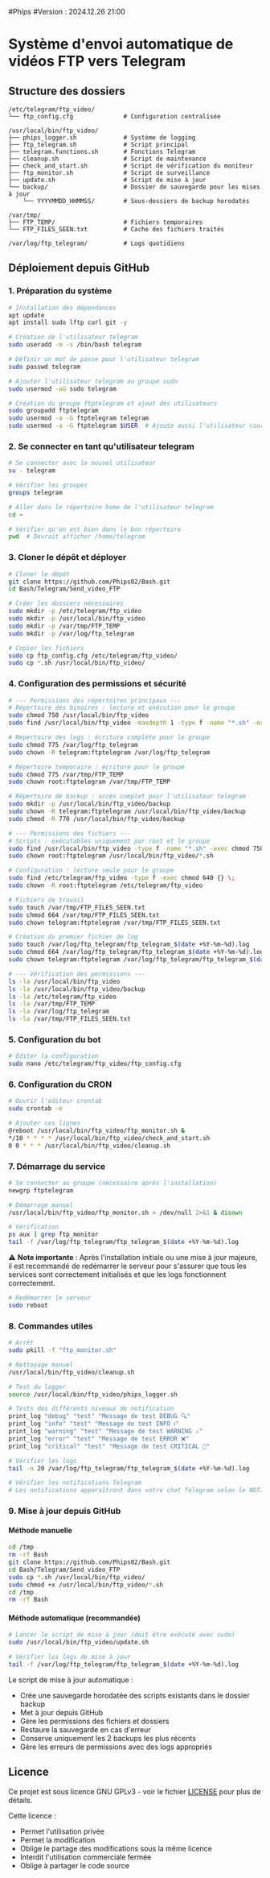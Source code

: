 #Phips
#Version : 2024.12.26 21:00


# Système d'envoi automatique de vidéos FTP vers Telegram

## Structure des dossiers
```
/etc/telegram/ftp_video/
└── ftp_config.cfg              # Configuration centralisée

/usr/local/bin/ftp_video/
├── phips_logger.sh             # Système de logging
├── ftp_telegram.sh             # Script principal
├── telegram.functions.sh       # Fonctions Telegram
├── cleanup.sh                  # Script de maintenance
├── check_and_start.sh          # Script de vérification du moniteur
├── ftp_monitor.sh              # Script de surveillance
├── update.sh                   # Script de mise à jour
└── backup/                     # Dossier de sauvegarde pour les mises à jour
    └── YYYYMMDD_HHMMSS/        # Sous-dossiers de backup horodatés

/var/tmp/
├── FTP_TEMP/                   # Fichiers temporaires
└── FTP_FILES_SEEN.txt          # Cache des fichiers traités

/var/log/ftp_telegram/          # Logs quotidiens
```

## Déploiement depuis GitHub

### 1. Préparation du système
```bash
# Installation des dépendances
apt update
apt install sudo lftp curl git -y

# Création de l'utilisateur telegram
sudo useradd -m -s /bin/bash telegram

# Définir un mot de passe pour l'utilisateur telegram
sudo passwd telegram

# Ajouter l'utilisateur telegram au groupe sudo
sudo usermod -aG sudo telegram

# Création du groupe ftptelegram et ajout des utilisateurs
sudo groupadd ftptelegram
sudo usermod -a -G ftptelegram telegram
sudo usermod -a -G ftptelegram $USER  # Ajoute aussi l'utilisateur courant
```

### 2. Se connecter en tant qu'utilisateur telegram
```bash
# Se connecter avec le nouvel utilisateur
su - telegram

# Vérifier les groupes
groups telegram

# Aller dans le répertoire home de l'utilisateur telegram
cd ~

# Vérifier qu'on est bien dans le bon répertoire
pwd  # Devrait afficher /home/telegram
```

### 3. Cloner le dépôt et déployer
```bash
# Cloner le dépôt
git clone https://github.com/Phips02/Bash.git
cd Bash/Telegram/Send_video_FTP

# Créer les dossiers nécessaires
sudo mkdir -p /etc/telegram/ftp_video
sudo mkdir -p /usr/local/bin/ftp_video
sudo mkdir -p /var/tmp/FTP_TEMP
sudo mkdir -p /var/log/ftp_telegram

# Copier les fichiers
sudo cp ftp_config.cfg /etc/telegram/ftp_video/
sudo cp *.sh /usr/local/bin/ftp_video/
```

### 4. Configuration des permissions et sécurité
```bash
# --- Permissions des répertoires principaux ---
# Répertoire des binaires : lecture et exécution pour le groupe
sudo chmod 750 /usr/local/bin/ftp_video
sudo find /usr/local/bin/ftp_video -maxdepth 1 -type f -name "*.sh" -exec chown root:ftptelegram {} \;

# Répertoire des logs : écriture complète pour le groupe
sudo chmod 775 /var/log/ftp_telegram
sudo chown -R telegram:ftptelegram /var/log/ftp_telegram

# Répertoire temporaire : écriture pour le groupe
sudo chmod 775 /var/tmp/FTP_TEMP
sudo chown root:ftptelegram /var/tmp/FTP_TEMP

# Répertoire de backup : accès complet pour l'utilisateur telegram
sudo mkdir -p /usr/local/bin/ftp_video/backup
sudo chown -R telegram:ftptelegram /usr/local/bin/ftp_video/backup
sudo chmod -R 770 /usr/local/bin/ftp_video/backup

# --- Permissions des fichiers ---
# Scripts : exécutables uniquement par root et le groupe
sudo find /usr/local/bin/ftp_video -type f -name "*.sh" -exec chmod 750 {} \;
sudo chown root:ftptelegram /usr/local/bin/ftp_video/*.sh

# Configuration : lecture seule pour le groupe
sudo find /etc/telegram/ftp_video -type f -exec chmod 640 {} \;
sudo chown -R root:ftptelegram /etc/telegram/ftp_video

# Fichiers de travail
sudo touch /var/tmp/FTP_FILES_SEEN.txt
sudo chmod 664 /var/tmp/FTP_FILES_SEEN.txt
sudo chown telegram:ftptelegram /var/tmp/FTP_FILES_SEEN.txt

# Création du premier fichier de log
sudo touch /var/log/ftp_telegram/ftp_telegram_$(date +%Y-%m-%d).log
sudo chmod 664 /var/log/ftp_telegram/ftp_telegram_$(date +%Y-%m-%d).log
sudo chown telegram:ftptelegram /var/log/ftp_telegram/ftp_telegram_$(date +%Y-%m-%d).log

# --- Vérification des permissions ---
ls -la /usr/local/bin/ftp_video
ls -la /usr/local/bin/ftp_video/backup
ls -la /etc/telegram/ftp_video
ls -la /var/tmp/FTP_TEMP
ls -la /var/log/ftp_telegram
ls -la /var/tmp/FTP_FILES_SEEN.txt
```

### 5. Configuration du bot
```bash
# Éditer la configuration
sudo nano /etc/telegram/ftp_video/ftp_config.cfg
```

### 6. Configuration du CRON
```bash
# Ouvrir l'éditeur crontab
sudo crontab -e

# Ajouter ces lignes
@reboot /usr/local/bin/ftp_video/ftp_monitor.sh &
*/10 * * * * /usr/local/bin/ftp_video/check_and_start.sh
0 0 * * * /usr/local/bin/ftp_video/cleanup.sh
```

### 7. Démarrage du service
```bash
# Se connecter au groupe (nécessaire après l'installation)
newgrp ftptelegram

# Démarrage manuel
/usr/local/bin/ftp_video/ftp_monitor.sh > /dev/null 2>&1 & disown

# Vérification
ps aux | grep ftp_monitor
tail -f /var/log/ftp_telegram/ftp_telegram_$(date +%Y-%m-%d).log
```

⚠️ **Note importante** : Après l'installation initiale ou une mise à jour majeure, il est recommandé de redémarrer le serveur pour s'assurer que tous les services sont correctement initialisés et que les logs fonctionnent correctement.

```bash
# Redémarrer le serveur
sudo reboot
```

### 8. Commandes utiles
```bash
# Arrêt
sudo pkill -f "ftp_monitor.sh"

# Nettoyage manuel
/usr/local/bin/ftp_video/cleanup.sh

# Test du logger
source /usr/local/bin/ftp_video/phips_logger.sh

# Tests des différents niveaux de notification
print_log "debug" "test" "Message de test DEBUG 🔍"
print_log "info" "test" "Message de test INFO ℹ️"
print_log "warning" "test" "Message de test WARNING ⚠️"
print_log "error" "test" "Message de test ERROR ❌"
print_log "critical" "test" "Message de test CRITICAL 🚨"

# Vérifier les logs
tail -n 20 /var/log/ftp_telegram/ftp_telegram_$(date +%Y-%m-%d).log

# Vérifier les notifications Telegram
# Les notifications apparaîtront dans votre chat Telegram selon le NOTIFICATION_LEVEL configuré
```

### 9. Mise à jour depuis GitHub

#### Méthode manuelle
```bash
cd /tmp
rm -rf Bash
git clone https://github.com/Phips02/Bash.git
cd Bash/Telegram/Send_video_FTP
sudo cp *.sh /usr/local/bin/ftp_video/
sudo chmod +x /usr/local/bin/ftp_video/*.sh
cd /tmp
rm -rf Bash
```

#### Méthode automatique (recommandée)
```bash
# Lancer le script de mise à jour (doit être exécuté avec sudo)
sudo /usr/local/bin/ftp_video/update.sh

# Vérifier les logs de mise à jour
tail -f /var/log/ftp_telegram/ftp_telegram_$(date +%Y-%m-%d).log
```

Le script de mise à jour automatique :
- Crée une sauvegarde horodatée des scripts existants dans le dossier backup
- Met à jour depuis GitHub
- Gère les permissions des fichiers et dossiers
- Restaure la sauvegarde en cas d'erreur
- Conserve uniquement les 2 backups les plus récents
- Gère les erreurs de permissions avec des logs appropriés

## Licence
Ce projet est sous licence GNU GPLv3 - voir le fichier [LICENSE](LICENSE) pour plus de détails.

Cette licence :
- Permet l'utilisation privée
- Permet la modification
- Oblige le partage des modifications sous la même licence
- Interdit l'utilisation commerciale fermée
- Oblige à partager le code source
